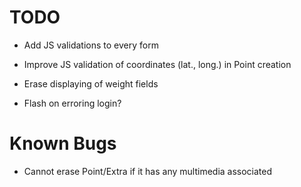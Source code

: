 # TODO

- Add JS validations to every form

- Improve JS validation of coordinates (lat., long.) in Point creation

- Erase displaying of weight fields

- Flash on erroring login?

# Known Bugs

- Cannot erase Point/Extra if it has any multimedia associated
